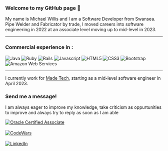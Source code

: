 ### Welcome to my GitHub page 👋

My name is Michael Willis and I am a Software Developer from Swansea. Pipe Welder and Fabricator by trade, I moved careers into software engineering in 2022 at an associate level moving up to mid-level in 2023.

---

### Commercial experience in :

<P>
<img alt="Java" src="https://img.shields.io/badge/Java-007396?logo=java&logoColor=white&style=for-the-badge" />
<img alt="Ruby" src="https://img.shields.io/badge/Ruby-CC342D?logo=ruby&logoColor=fff&style=for-the-badge)" />
<img alt="Rails" src="https://img.shields.io/badge/Ruby%20on%20Rails-D30001?logo=rubyonrails&logoColor=fff&style=for-the-badge" />
<img alt="Javascript" src="https://img.shields.io/badge/Javascript-F7DF1E?logo=javascript&logoColor=black&style=for-the-badge" />
<img alt="HTML5" src="https://img.shields.io/badge/HTML5-E34F26?logo=html5&logoColor=white&style=for-the-badge" />
<img alt="CSS3" src="https://img.shields.io/badge/CSS3-1572B6?logo=css3&logoColor=white&style=for-the-badge" />
<img alt="Bootstrap" src="https://img.shields.io/badge/Bootstrap-7952B3?logo=bootstrap&logoColor=fff&style=for-the-badge" />
<img alt="Amazon Web Services" src="https://img.shields.io/badge/Amazon%20Web%20Services-232F3E?logo=amazonwebservices&logoColor=fff&style=flat-square" />
</p>

---

I currently work for [Made Tech](https://www.madetech.com/), starting as a mid-level software engineer in April 2023.

### Send me a message!

I am always eager to improve my knowledge, take criticism as oppurtunities to improve and always try to reply as soon as I am able


<a href="https://www.credly.com/earner/earned/badge/8405b3b9-5a59-4835-ab53-425820d25993">
   <img alt="Oracle Certified Associate" src="https://images.credly.com/size/220x220/images/a9848abf-f8bd-474d-a9b4-6086da11a916/Oracle_Associates_Badge__1_.png" />
</a>
<br><br>
<a href="https://www.codewars.com/users/Michael%20Willis">
   <img alt="CodeWars" src="https://www.codewars.com/users/Michael%20Willis/badges/large" />
</a>
<br><br>
<a href="https://www.linkedin.com/in/michael-willis-2918b6216/">
   <img alt="LinkedIn" src="https://img.shields.io/badge/linkedin-0A66C2?logo=LinkedIn&logoColor=white&style=for-the-badge&logo=appveyor" />
</a>
